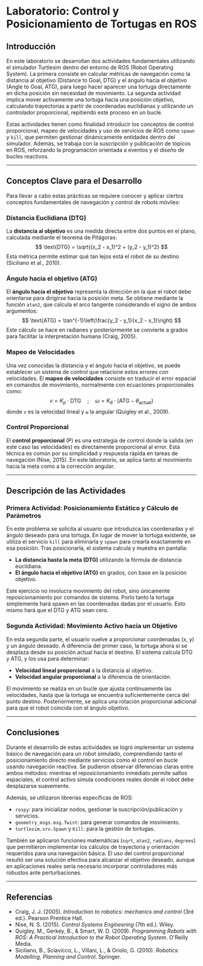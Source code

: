 # Laboratorio: Control y Posicionamiento de Tortugas en ROS

## Introducción

En este laboratorio se desarrollan dos actividades fundamentales utilizando el simulador Turtlesim dentro del entorno de ROS (Robot Operating System). La primera consiste en calcular métricas de navegación como la distancia al objetivo (Distance to Goal, DTG) y el ángulo hacia el objetivo (Angle to Goal, ATG), para luego hacer aparecer una tortuga directamente en dicha posición sin necesidad de movimiento. La segunda actividad implica mover activamente una tortuga hacia una posición objetivo, calculando trayectorias a partir de coordenadas euclidianas y utilizando un controlador proporcional, repitiendo este proceso en un bucle.

Estas actividades tienen como finalidad introducir los conceptos de control proporcional, mapeo de velocidades y uso de servicios de ROS como `spawn` y `kill`, que permiten gestionar dinámicamente entidades dentro del simulador. Además, se trabaja con la suscripción y publicación de tópicos en ROS, reforzando la programación orientada a eventos y el diseño de bucles reactivos.

---

## Conceptos Clave para el Desarrollo

Para llevar a cabo estas prácticas se requiere conocer y aplicar ciertos conceptos fundamentales de navegación y control de robots móviles:

### Distancia Euclidiana (DTG)

La **distancia al objetivo** es una medida directa entre dos puntos en el plano, calculada mediante el teorema de Pitágoras:  
$$
\text{DTG} = \sqrt{(x_2 - x_1)^2 + (y_2 - y_1)^2}
$$
Esta métrica permite estimar qué tan lejos está el robot de su destino (Siciliano et al., 2010).

### Ángulo hacia el objetivo (ATG)

El **ángulo hacia el objetivo** representa la dirección en la que el robot debe orientarse para dirigirse hacia la posición meta. Se obtiene mediante la función `atan2`, que calcula el arco tangente considerando el signo de ambos argumentos:
$$
\text{ATG} = \tan^{-1}\left(\frac{y_2 - y_1}{x_2 - x_1}\right)
$$
Este cálculo se hace en radianes y posteriormente se convierte a grados para facilitar la interpretación humana (Craig, 2005).

### Mapeo de Velocidades

Una vez conocidas la distancia y el ángulo hacia el objetivo, se puede establecer un sistema de control que relacione estos errores con velocidades. El **mapeo de velocidades** consiste en traducir el error espacial en comandos de movimiento, normalmente con ecuaciones proporcionales como:
$$
v = K_p \cdot \text{DTG} \quad ; \quad \omega = K_\theta \cdot (\text{ATG} - \theta_{\text{actual}})
$$
donde `v` es la velocidad lineal y `ω` la angular (Quigley et al., 2009).

### Control Proporcional

El **control proporcional** (P) es una estrategia de control donde la salida (en este caso las velocidades) es directamente proporcional al error. Esta técnica es común por su simplicidad y respuesta rápida en tareas de navegación (Nise, 2015). En este laboratorio, se aplica tanto al movimiento hacia la meta como a la corrección angular.

---

## Descripción de las Actividades

### Primera Actividad: Posicionamiento Estático y Cálculo de Parámetros

En este problema se solicita al usuario que introduzca las coordenadas y el ángulo deseado para una tortuga. En lugar de mover la tortuga existente, se utiliza el servicio `kill` para eliminarla y `spawn` para crearla exactamente en esa posición. Tras posicionarla, el sistema calcula y muestra en pantalla:

- **La distancia hasta la meta (DTG)** utilizando la fórmula de distancia euclidiana.
- **El ángulo hacia el objetivo (ATG)** en grados, con base en la posición objetivo.

Este ejercicio no involucra movimiento del robot, sino únicamente reposicionamiento por comandos de sistema. Porlo tanto la tortuga simplemente hará spawn en las coordenadas dadas por el usuario. Esto mismo hará que el DTG y ATG sean cero.

### Segunda Actividad: Movimiento Activo hacia un Objetivo

En esta segunda parte, el usuario vuelve a proporcionar coordenadas (x, y) y un ángulo deseado. A diferencia del primer caso, la tortuga ahora sí se desplaza desde su posición actual hacia el destino. El sistema calcula DTG y ATG, y los usa para determinar:

- **Velocidad lineal proporcional** a la distancia al objetivo.
- **Velocidad angular proporcional** a la diferencia de orientación.

El movimiento se realiza en un bucle que ajusta continuamente las velocidades, hasta que la tortuga se encuentra suficientemente cerca del punto destino. Posteriormente, se aplica una rotación proporcional adicional para que el robot coincida con el ángulo objetivo.

---

## Conclusiones

Durante el desarrollo de estas actividades se logró implementar un sistema básico de navegación para un robot simulado, comprendiendo tanto el posicionamiento directo mediante servicios como el control en bucle usando navegación reactiva. Se pudieron observar diferencias claras entre ambos métodos: mientras el reposicionamiento inmediato permite saltos espaciales, el control activo simula condiciones reales donde el robot debe desplazarse suavemente.

Además, se utilizaron librerías específicas de ROS:

- `rospy`: para inicializar nodos, gestionar la suscripción/publicación y servicios.
- `geometry_msgs.msg.Twist`: para generar comandos de movimiento.
- `turtlesim.srv.Spawn` y `Kill`: para la gestión de tortugas.

También se aplicaron funciones matemáticas (`sqrt`, `atan2`, `radians`, `degrees`) que permitieron implementar los cálculos de trayectoria y orientación requeridos para una navegación básica. El uso del control proporcional resultó ser una solución efectiva para alcanzar el objetivo deseado, aunque en aplicaciones reales sería necesario incorporar controladores más robustos ante perturbaciones.

---

## Referencias

- Craig, J. J. (2005). *Introduction to robotics: mechanics and control* (3rd ed.). Pearson Prentice Hall.
- Nise, N. S. (2015). *Control Systems Engineering* (7th ed.). Wiley.
- Quigley, M., Gerkey, B., & Smart, W. D. (2009). *Programming Robots with ROS: A Practical Introduction to the Robot Operating System*. O'Reilly Media.
- Siciliano, B., Sciavicco, L., Villani, L., & Oriolo, G. (2010). *Robotics: Modelling, Planning and Control*. Springer.

